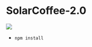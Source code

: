 # SolarCoffee-2.0

<img src="https://i.ibb.co/ZHyYJM1/Screenshot-1.jpg"/>

<ul>
<li>
<code>npm install</code>
</li>
</ul>
